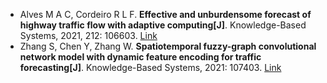 * Alves M A C, Cordeiro R L F. <b>Effective and unburdensome forecast of highway traffic flow with adaptive computing[J]</b>. Knowledge-Based Systems, 2021, 212: 106603. [Link](https://www.sciencedirect.com/science/article/pii/S0950705120307322)
* Zhang S, Chen Y, Zhang W. <b>Spatiotemporal fuzzy-graph convolutional network model with dynamic feature encoding for traffic forecasting[J]</b>. Knowledge-Based Systems, 2021: 107403. [Link](https://www.sciencedirect.com/science/article/pii/S0950705121006651)
